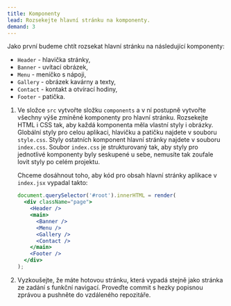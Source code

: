 ```yaml
---
title: Komponenty
lead: Rozsekejte hlavní stránku na komponenty.
demand: 3
---
```


Jako první budeme chtít rozsekat hlavní stránku na následující komponenty:

- `Header` - hlavička stránky,
- `Banner` - uvítací obrázek,
- `Menu` - meníčko s nápoji,
- `Gallery` - obrázek kavárny a texty,
- `Contact` - kontakt a otvírací hodiny,
- `Footer` - patička.

1.  Ve složce `src` vytvořte složku `components` a v ní postupně vytvořte všechny výše zmíněné komponenty pro hlavní stránku. Rozsekejte HTML i CSS tak, aby každá komponenta měla vlastní styly i obrázky. Globální styly pro celou aplikaci, hlavičku a patičku najdete v souboru `style.css`. Styly ostatních komponent hlavní stránky najdete v souboru `index.css`. Soubor `index.css` je strukturovaný tak, aby styly pro jednotlivé komponenty byly seskupené u sebe, nemusíte tak zoufale lovit styly po celém projektu.

    Chceme dosáhnout toho, aby kód pro obsah hlavní stránky aplikace v `index.jsx` vypadal takto:

    ```jsx
    document.querySelector('#root').innerHTML = render(
      <div className="page">
        <Header />
        <main>
          <Banner />
          <Menu />
          <Gallery />
          <Contact />
        </main>
        <Footer />
      </div>
    );
    ```

1.  Vyzkoušejte, že máte hotovou stránku, která vypadá stejně jako stránka ze zadání s funkční navigací. Proveďte commit s hezky popisnou zprávou a pushněte do vzdáleného repozitáře.

